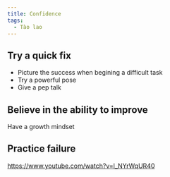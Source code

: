 ```yaml
---
title: Confidence
tags:
  - Tào lao
---
```


## Try a quick fix

- Picture the success when begining a difficult task
- Try a powerful pose
- Give a pep talk

## Believe in the ability to improve

Have a growth mindset

## Practice failure

https://www.youtube.com/watch?v=l_NYrWqUR40
